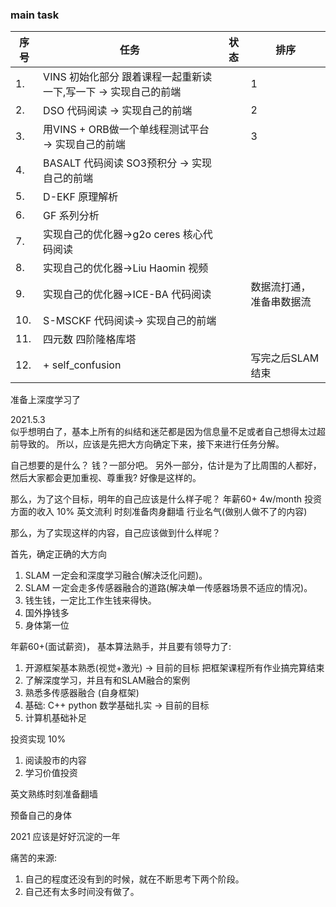 <!--
 * @Author: Liu Weilong
 * @Date: 2021-05-02 15:19:31
 * @LastEditors: Liu Weilong
 * @LastEditTime: 2021-05-09 09:38:30
 * @Description: 
-->
### main task

序号|任务|状态|排序
---|---|---|---
1.  |VINS 初始化部分 跟着课程一起重新读一下,写一下 -> 实现自己的前端||1
2.  |DSO 代码阅读  -> 实现自己的前端||2
3.  |用VINS + ORB做一个单线程测试平台 -> 实现自己的前端||3
4.  |BASALT 代码阅读 SO3预积分 -> 实现自己的前端||
5.  |D-EKF 原理解析||
6.  |GF 系列分析 ||
7.  |实现自己的优化器->g2o ceres 核心代码阅读||
8.  |实现自己的优化器->Liu Haomin 视频 ||
9.  |实现自己的优化器->ICE-BA 代码阅读||数据流打通， 准备串数据流
10. |S-MSCKF 代码阅读-> 实现自己的前端||
11. |四元数 四阶隆格库塔||
12. |+ self_confusion ||写完之后SLAM结束
准备上深度学习了




2021.5.3<br>
似乎想明白了，基本上所有的纠结和迷茫都是因为信息量不足或者自己想得太过超前导致的。
所以，应该是先把大方向确定下来，接下来进行任务分解。

自己想要的是什么？
钱？一部分吧。 另外一部分，估计是为了比周围的人都好，然后大家都会更加重视、尊重我? 
好像是这样的。 

那么，为了这个目标，明年的自己应该是什么样子呢？
年薪60+ 4w/month
投资方面的收入 10%
英文流利 时刻准备肉身翻墙
行业名气(做别人做不了的内容)

那么，为了实现这样的内容，自己应该做到什么样呢？

首先，确定正确的大方向
1. SLAM 一定会和深度学习融合(解决泛化问题)。
2. SLAM 一定会走多传感器融合的道路(解决单一传感器场景不适应的情况)。
3. 钱生钱，一定比工作生钱来得快。
4. 国外挣钱多
5. 身体第一位

年薪60+(面试薪资)，
基本算法熟手，并且要有领导力了: 
1. 开源框架基本熟悉(视觉+激光)    -> 目前的目标 把框架课程所有作业搞完算结束
2. 了解深度学习，并且有和SLAM融合的案例 
3. 熟悉多传感器融合 (自身框架)
4. 基础: C++ python 数学基础扎实 -> 目前的目标
5. 计算机基础补足

投资实现 10%
1. 阅读股市的内容
2. 学习价值投资

英文熟练时刻准备翻墙

预备自己的身体

2021 应该是好好沉淀的一年

痛苦的来源:
1. 自己的程度还没有到的时候，就在不断思考下两个阶段。
2. 自己还有太多时间没有做了。




